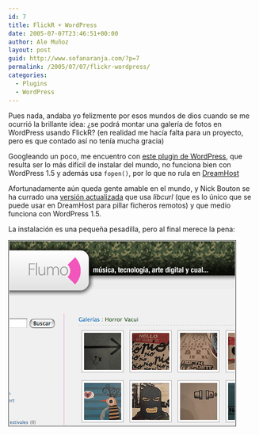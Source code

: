 ```yaml
---
id: 7
title: FlickR + WordPress
date: 2005-07-07T23:46:51+00:00
author: Ale Muñoz
layout: post
guid: http://www.sofanaranja.com/?p=7
permalink: /2005/07/07/flickr-wordpress/
categories:
  - Plugins
  - WordPress
---
```

Pues nada, andaba yo felizmente por esos mundos de dios cuando se me ocurrió la brillante idea: ¿se podrá montar una galería de fotos en WordPress usando FlickR? (en realidad me hacía falta para un proyecto, pero es que contado así no tenía mucha gracia)

<!--more-->
Googleando un poco, me encuentro con [este plugin de WordPress][1], que resulta ser lo más difícil de instalar del mundo, no funciona bien con WordPress 1.5 y además usa <code>fopen()</code>, por lo que no rula en [DreamHost][2]

Afortunadamente aún queda gente amable en el mundo, y Nick Bouton se ha currado una [versión actualizada][3] que usa _libcurl_ (que es lo único que se puede usar en DreamHost para pillar ficheros remotos) y que medio funciona con WordPress 1.5.

La instalación es una pequeña pesadilla, pero al final merece la pena:

<a href="http://www.flumo.com/photos" target="_blank"><img src="/images/flickrwordpress-02.png"/></a>

[1]: http://www.worrad.com/archives/2005/01/08/flickr-gallery-07/
[2]: http://www.dreamhost.com
[3]: http://www.nickbouton.com/archives/2005/04/25/updated-flickr-gallery-wordpress-plug-in/